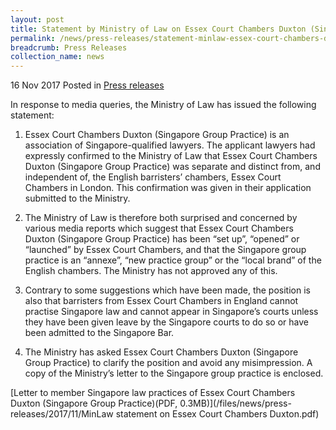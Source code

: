 ```yaml
---
layout: post
title: Statement by Ministry of Law on Essex Court Chambers Duxton (Singapore Group Practice)
permalink: /news/press-releases/statement-minlaw-essex-court-chambers-duxton-singapore-group-practice
breadcrumb: Press Releases
collection_name: news
---
```


16 Nov 2017 Posted in [Press releases](/news/press-releases)

In response to media queries, the Ministry of Law has issued the following statement:

1. Essex Court Chambers Duxton (Singapore Group Practice) is an association of Singapore-qualified lawyers. The applicant lawyers had expressly confirmed to the Ministry of Law that Essex Court Chambers Duxton (Singapore Group Practice) was separate and distinct from, and independent of, the English barristers’ chambers, Essex Court Chambers in London. This confirmation was given in their application submitted to the Ministry.

2. The Ministry of Law is therefore both surprised and concerned by various media reports which suggest that Essex Court Chambers Duxton (Singapore Group Practice) has been “set up”, “opened” or “launched” by Essex Court Chambers, and that the Singapore group practice is an “annexe”, “new practice group” or the “local brand” of the English chambers. The Ministry has not approved any of this. 

3. Contrary to some suggestions which have been made, the position is also that barristers from Essex Court Chambers in England cannot practise Singapore law and cannot appear in Singapore’s courts unless they have been given leave by the Singapore courts to do so or have been admitted to the Singapore Bar. 

4. The Ministry has asked Essex Court Chambers Duxton (Singapore Group Practice) to clarify the position and avoid any misimpression. A copy of the Ministry’s letter to the Singapore group practice is enclosed.

[Letter to member Singapore law practices of Essex Court Chambers Duxton (Singapore Group Practice)(PDF, 0.3MB)](/files/news/press-releases/2017/11/MinLaw statement on Essex Court Chambers Duxton.pdf)


